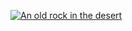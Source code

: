 [![An old rock in the desert](/assets/images/shiprock.jpg "Shiprock, New Mexico by Beau Rogers")](/images/Banner.png)